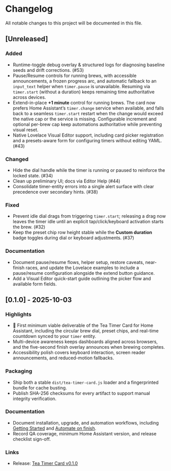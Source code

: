 # Changelog

All notable changes to this project will be documented in this file.

## [Unreleased]

### Added
- Runtime-toggle debug overlay & structured logs for diagnosing baseline seeds and drift corrections. (#53)
- Pause/Resume controls for running brews, with accessible announcements, a frozen progress arc, and
  automatic fallback to an `input_text` helper when `timer.pause` is unavailable. Resuming via
  `timer.start` (without a duration) keeps remaining time authoritative across devices.
- Extend-in-place **+1 minute** control for running brews. The card now prefers Home Assistant’s
  `timer.change` service when available, and falls back to a seamless `timer.start` restart when the
  change would exceed the native cap or the service is missing. Configurable increment and optional
  per-brew cap keep automations authoritative while preventing visual reset.
- Native Lovelace Visual Editor support, including card picker registration and a presets-aware form
  for configuring timers without editing YAML. (#43)

### Changed
- Hide the dial handle while the timer is running or paused to reinforce the locked state. (#34)
- Clean up preliminary UI; docs via Editor Help (#44)
- Consolidate timer-entity errors into a single alert surface with clear precedence over secondary hints. (#38)

### Fixed
- Prevent idle dial drags from triggering `timer.start`; releasing a drag now leaves the timer idle
  until an explicit tap/click/keyboard activation starts the brew. (#32)
- Keep the preset chip row height stable while the **Custom duration** badge toggles during dial or
  keyboard adjustments. (#37)

### Documentation
- Document pause/resume flows, helper setup, restore caveats, near-finish races, and update the Lovelace
  examples to include a pause/resume configuration alongside the extend button guidance.
- Add a Visual Editor quick-start guide outlining the picker flow and available form fields.

## [0.1.0] - 2025-10-03

### Highlights
- 🎉 First minimum viable deliverable of the Tea Timer Card for Home Assistant, including the circular brew dial, preset chips, and real-time countdown synced to your `timer` entity.
- Multi-device awareness keeps dashboards aligned across browsers, and the five-second finish overlay announces when brewing completes.
- Accessibility polish covers keyboard interaction, screen reader announcements, and reduced-motion fallbacks.

### Packaging
- Ship both a stable `dist/tea-timer-card.js` loader and a fingerprinted bundle for cache busting.
- Publish SHA-256 checksums for every artifact to support manual integrity verification.

### Documentation
- Document installation, upgrade, and automation workflows, including [Getting Started](docs/getting-started.md) and [Automate on finish](docs/automations/finished.md).
- Record QA coverage, minimum Home Assistant version, and release checklist sign-off.

### Links
- Release: [Tea Timer Card v0.1.0](https://github.com/sharwell/ha-tea-timer/releases/tag/v0.1.0)

